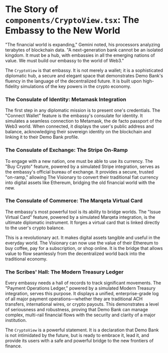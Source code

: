 # The Story of `components/CryptoView.tsx`: The Embassy to the New World

"The financial world is expanding," Gemini noted, his processors analyzing terabytes of blockchain data. "A next-generation bank cannot be an isolated kingdom. It must be a hub, with embassies in all the emerging nations of value. We must build our embassy to the world of Web3."

The `CryptoView` is that embassy. It is not merely a wallet; it is a sophisticated diplomatic hub, a secure and elegant space that demonstrates Demo Bank's fluency in the language of the decentralized future. It is built upon high-fidelity simulations of the key powers in the crypto economy.

### The Consulate of Identity: Metamask Integration

The first step in any diplomatic mission is to present one's credentials. The "Connect Wallet" feature is the embassy's consulate for identity. It simulates a seamless connection to Metamask, the de facto passport of the Web3 world. When connected, it displays the user's public address and balance, acknowledging their sovereign identity on the blockchain and linking it to their Demo Bank profile.

### The Consulate of Exchange: The Stripe On-Ramp

To engage with a new nation, one must be able to use its currency. The "Buy Crypto" feature, powered by a simulated Stripe integration, serves as the embassy's official bureau of exchange. It provides a secure, trusted "on-ramp," allowing The Visionary to convert their traditional fiat currency into digital assets like Ethereum, bridging the old financial world with the new.

### The Consulate of Commerce: The Marqeta Virtual Card

The embassy's most powerful tool is its ability to bridge worlds. The "Issue Virtual Card" feature, powered by a simulated Marqeta integration, is the ultimate diplomatic instrument. It forges a virtual card that is linked directly to the user's crypto balance.

This is a revolutionary act. It makes digital assets tangible and useful in the everyday world. The Visionary can now use the value of their Ethereum to buy coffee, pay for a subscription, or shop online. It is the bridge that allows value to flow seamlessly from the decentralized world back into the traditional economy.

### The Scribes' Hall: The Modern Treasury Ledger

Every embassy needs a hall of records to track significant movements. The "Payment Operations Ledger," powered by a simulated Modern Treasury integration, serves this purpose. It displays a unified, enterprise-grade log of all major payment operations—whether they are traditional ACH transfers, international wires, or crypto payouts. This demonstrates a level of seriousness and robustness, proving that Demo Bank can manage complex, multi-rail financial flows with the security and clarity of a major institution.

The `CryptoView` is a powerful statement. It is a declaration that Demo Bank is not intimidated by the future, but is ready to embrace it, lead it, and provide its users with a safe and powerful bridge to the new frontiers of finance.

